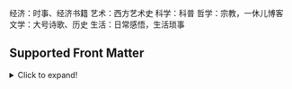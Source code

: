 经济：时事、经济书籍
艺术：西方艺术史
科学：科普
哲学：宗教，一休儿博客
文学：大号诗歌、历史
生活：日常感悟，生活琐事

## Supported Front Matter

<details>
  <summary>Click to expand!</summary>


| Name                                        | Description                                                  | Notes                                                        |
| ------------------------------------------- | ------------------------------------------------------------ | ------------------------------------------------------------ |
| title                                       | \*                                                           | string                                                       |
| linkTitle                                   | \*                                                           | string                                                       |
| subtitle                                    | displayed below the title                                    | string, Markdown supported                                   |
| date                                        | \*                                                           | string                                                       |
| lastmod                                     | \*                                                           | string                                                       |
| publishDate                                 | \*                                                           | string                                                       |
| expiryDate                                  | \*                                                           | string                                                       |
| `<taxonomies>` eg: categories, tags, series | \*                                                           | array                                                        |
| description                                 | \*                                                           | string, Markdown supported                                   |
| summary                                     | \*                                                           | string, Markdown supported                                   |
| images                                      | \*                                                           | array                                                        |
| slug                                        | \*                                                           | string                                                       |
| url                                         | \*                                                           | string                                                       |
| draft                                       | \*                                                           | boolean                                                      |
| isCJKLanguage                               | \*                                                           | boolean                                                      |
| weight                                      | \*                                                           | integer                                                      |
| type                                        | \*                                                           | string, if equal to "poetry", will use a special layout for it |
| layout                                      | \*                                                           | string                                                       |
| outputs                                     | \*                                                           | array                                                        |
| aliases                                     | \*                                                           | array                                                        |
| markup                                      | \*                                                           | string                                                       |
| hideInHomepage                              | hide this post in homepage posts list                        | boolean, valid for "posts" homepage with `enableHideInHomepage` enabled |
| languageCode                                | add `lang` attribute with this value to `<article>`          | string                                                       |
| meta                                        | set `false` to disable post-meta                             | boolean, override `enablePostMeta` in `config.toml`          |
| displayPublishedDate                        | display published date in post-meta                          | boolean, override `displayPublishedDate` in `config.toml`    |
| displayModifiedDate                         | display modified date in post-meta                           | boolean, override `displayModifiedDate` in `config.toml`     |
| displayExpiryDate                           | display expiry date in post-meta                             | boolean, override `displayExpiryDate` in `config.toml`       |
| displayCategory                             | display category in post-meta                                | boolean, override `displayCategory` in `config.toml`         |
| displayWordCount                            | display word count in post-meta                              | boolean, override `displayWordCount` in `config.toml`        |
| displayReadingTime                          | display reading time in post-meta                            | boolean, override `displayReadingTime` in `config.toml`      |
| displayBusuanziPagePV                       | display page views in post-meta                              | boolean, override `displayBusuanziPagePV` in `config.toml`   |
| toc                                         | display TOC                                                  | boolean, override `enableTOC` in `config.toml`               |
| tocNum                                      | display TOC number                                           | boolean, override `displayTOCNum` in `config.toml`           |
| anchor                                      | enable headings anchor                                       | boolean, override `enableHeadingsAnchor` in `config.toml`    |
| displayCopyright                            | display post-copyright                                       | boolean, override `displayPostCopyright` in `config.toml`    |
| badge                                       | display updated-badge                                        | boolean, override `displayUpdatedBadge` in `config.toml`     |
| gitinfo                                     | display post-gitinfo                                         | boolean, override `displayPostGitInfo` in `config.toml`      |
| share                                       | display post-share                                           | boolean, override `displayPostShare` in `config.toml`        |
| related                                     | display related-posts                                        | boolean, override `displayRelatedPosts` in `config.toml`     |
| katex                                       | add KaTeX support                                            | boolean, override `enableKaTeX` in `config.toml`             |
| mathjax                                     | add MathJax support                                          | boolean, override `enableMathJax` in `config.toml`           |
| mermaid                                     | add Mermaid support                                          | boolean, override `enableMermaid` in `config.toml`           |
| comments                                    | set `false` to disable comments in mainSections or set `true` to enable comments in non-mainSections | boolean                                                      |
| smallCaps                                   | small caps?                                                  | boolean, override `enableSmallCaps` in `config.toml`         |
| dropCap                                     | drop cap?                                                    | boolean, override `enableDropCap` in `config.toml`           |
| dropCapAfterHr                              | drop cap after every horizontal rule tag?                    | boolean, override `enableDropCapAfterHr` in `config.toml`    |
| deleteHrBeforeDropCap                       | delete horizontal rule tag before drop cap?                  | boolean, override `deleteHrBeforeDropCap` in `config.toml`   |
| indent                                      | indent instead of margin?                                    | boolean, override `paragraphStyle` in `config.toml`          |
| indentFirstParagraph                        | indent the first paragraph?                                  | boolean, override `indentFirstParagraph` in `config.toml`    |
| align                                       | normal, justify, center                                      | string, if equal to "normal", will override `enableJustify` in `config.toml` |
| original                                    | original? You can add the following 8 terms if you set `false`. The `author` is required, other optional | boolean, override `original` in `config.toml`                |
| author                                      | author of original post                                      | string                                                       |
| link                                        | link of original post                                        | string, URL                                                  |
| copyright                                   | license of the post                                          | string, Markdown supported                                   |
| website                                     | author’s website                                             | string                                                       |
| email                                       | author’s email                                               | string                                                       |
| motto                                       | author’s description                                         | string                                                       |
| avatar                                      | author’s avatar                                              | string, URL                                                  |
| twitter                                     | author’s twitter id                                          | string                                                       |
| disqus_url                                  | \*                                                           | string, if not set, will use `Permalink` as default          |
| disqus_identifier                           | \*                                                           | string, if not set, will use `RelPermalink` as default       |
| disqus_title                                | \*                                                           | string, if not set, will use `Title` as default              |

  \*: see https://gohugo.io/content-management/front-matter/  
      and https://gohugo.io/templates/internal/#configure-disqus
</details>